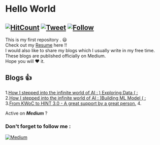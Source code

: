 # Hello World 
[![HitCount](http://hits.dwyl.io/srvkmr130/srvkmr130/hello_world.svg)](http://hits.dwyl.io/srvkmr130/srvkmr130/hello_world)
[![Tweet](https://img.shields.io/twitter/url/http/srvkmr130.svg?style=social)](https://twitter.com/srvkmr130)
[![Follow](https://img.shields.io/twitter/follow/espadrine.svg?label=Follow&style=social)](https://twitter.com/srvkmr130)
---
This is my first repository . :smiley:  
Check out my [Resume](https://drive.google.com/open?id=1jwafQFLr31eM_7kXDEncLhJYiLrjhQoz) here !!  
I would also like to share my blogs which I usually write in my free time.  
These blogs are published officially on Medium.  
Hope you will :heart: it.  

## Blogs :+1:
 1.[How I stepped into the infinite world of AI : ) Exploring Data ( :](https://medium.com/@srvkmr130/how-i-stepped-into-the-infinite-world-of-ai-exploring-data-6b9bca802876)  
 2.[How I stepped into the infinite world of AI : )Building ML Model ( :](https://medium.com/@srvkmr130/how-i-stepped-into-the-infinite-world-of-ai-exploring-ml-algorithms-1029cdb43b10)  
 3.[From KWoC to HINT 3.0 - A great support by a great person.](https://medium.com/@srvkmr130/from-kwoc-to-hint-3-0-a-great-support-by-a-great-person-c708786dc3bc) 
 4.


Active on **_Medium_** ?
### Don't forget to follow me :
[![Medium](https://img.shields.io/badge/Follow-Medium-lightgreen.svg)](https://medium.com/@srvkmr130)
